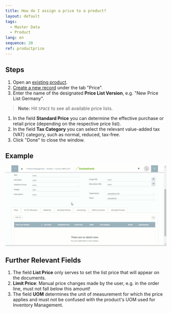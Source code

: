 ```yaml
---
title: How do I assign a price to a product?
layout: default
tags:
  - Master Data
  - Product
lang: en
sequence: 20
ref: productprice
---
```


## Steps

1. Open an [existing product](NewProduct).
1. [Create a new record](New_Record_Tab) under the tab "Price".
1. Enter the name of the designated **Price List Version**, e.g. "New Price List Germany".
 >**Note:** Hit `SPACE` to see all available price lists.

1. In the field **Standard Price** you can determine the effective purchase or retail price (depending on the respective price list).
1. In the field **Tax Category** you can select the relevant value-added tax (VAT) category, such as normal, reduced, tax-free.
1. Click "Done" to close the window.

## Example
![](assets/NewProductPrice.gif)


## Further Relevant Fields
1. The field **List Price** only serves to set the list price that will appear on the documents.
1. **Limit Price**: Manual price changes made by the user, e.g. in the order line, must not fall below this amount!
1. The field **UOM** determines the unit of measurement for which the price applies and must not be confused with the product's UOM used for Inventory Management.
